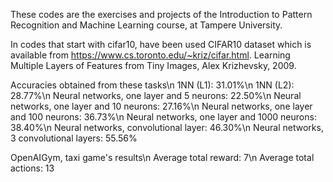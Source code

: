 These codes are the exercises and projects of the Introduction to Pattern Recognition and Machine Learning course, at Tampere University.

In codes that start with cifar10, have been used CIFAR10 dataset which is available from https://www.cs.toronto.edu/~kriz/cifar.html. Learning Multiple Layers of Features from Tiny Images, Alex Krizhevsky, 2009.

Accuracies obtained from these tasks\n
1NN (L1): 31.01%\n
1NN (L2): 28.77%\n
Neural networks, one layer and 5 neurons: 22.50%\n
Neural networks, one layer and 10 neurons: 27.16%\n
Neural networks, one layer and 100 neurons: 36.73%\n
Neural networks, one layer and 1000 neurons: 38.40%\n
Neural networks, convolutional layer: 46.30%\n
Neural networks, 3 convolutional layers: 55.56%

OpenAIGym, taxi game's results\n
Average total reward: 7\n
Average total actions: 13
